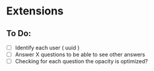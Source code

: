 # Extensions

## To Do:
- [ ] Identify each user ( uuid )
- [ ] Answer X questions to be able to see other answers
- [ ] Checking for each question the opacity is optimized?